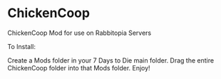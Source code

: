 # ChickenCoop
ChickenCoop Mod for use on Rabbitopia Servers

To Install:

Create a Mods folder in your 7 Days to Die main folder.
Drag the entire ChickenCoop folder into that Mods folder.
Enjoy!
